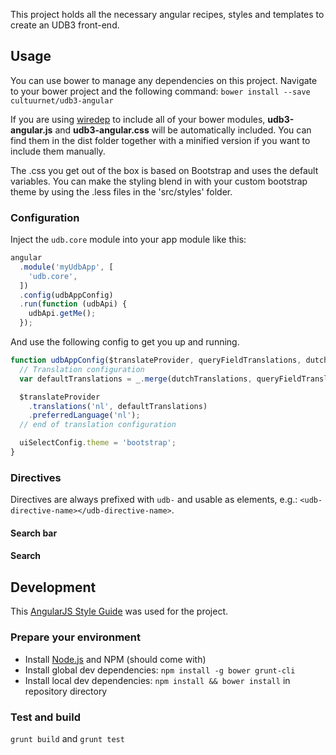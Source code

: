 This project holds all the necessary angular recipes, styles and templates to
 create an UDB3 front-end.

## Usage

You can use bower to manage any dependencies on this project. Navigate to your bower project and the following
 command:
`bower install --save cultuurnet/udb3-angular`

If you are using [wiredep](https://github.com/taptapship/wiredep) to include all of your bower modules,
 **udb3-angular.js** and **udb3-angular.css** will be automatically included. You can find them in the dist folder
  together with a minified version if you want to include them manually.

The .css you get out of the box is based on Bootstrap and uses the default variables. You can make the styling blend
 in with your custom bootstrap theme by using the .less files in the 'src/styles' folder.
 
### Configuration

Inject the `udb.core` module into your app module like this:
 
```javascript
angular
  .module('myUdbApp', [
    'udb.core',
  ])
  .config(udbAppConfig)
  .run(function (udbApi) {
    udbApi.getMe();
  });
```

And use the following config to get you up and running.

```javascript
function udbAppConfig($translateProvider, queryFieldTranslations, dutchTranslations, uiSelectConfig) {
  // Translation configuration
  var defaultTranslations = _.merge(dutchTranslations, queryFieldTranslations.nl);

  $translateProvider
    .translations('nl', defaultTranslations)
    .preferredLanguage('nl');
  // end of translation configuration

  uiSelectConfig.theme = 'bootstrap';
}
```

### Directives

Directives are always prefixed with `udb-` and usable as elements, e.g.:
`<udb-directive-name></udb-directive-name>`.

#### Search bar

#### Search

## Development

This [AngularJS Style Guide](https://github.com/johnpapa/angularjs-styleguide) was used for the project.

### Prepare your environment
* Install [Node.js](http://nodejs.org/) and NPM (should come with)
* Install global dev dependencies: `npm install -g bower grunt-cli`
* Install local dev dependencies: `npm install && bower install` in repository directory

### Test and build
`grunt build` and `grunt test`

